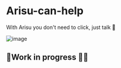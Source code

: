 # Arisu-can-help
With Arisu you don't need to click, just talk 👀

![image](https://user-images.githubusercontent.com/48254551/164122836-5665dca0-b663-490f-bb1b-bf85e9d9b926.png)

## 👷Work in progress 🧑‍💻
